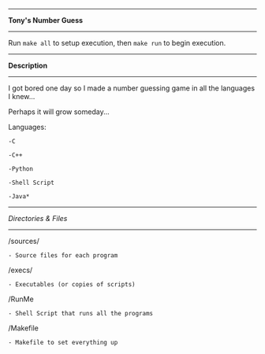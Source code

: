 ***********************
**Tony's Number Guess**
***********************

Run `make all` to setup execution,
then `make run` to begin execution.

***************
**Description**
***************
I got bored one day so I made a number guessing game in all the languages I knew...

Perhaps it will grow someday...

Languages:

	-C

	-C++

	-Python

	-Shell Script

	-Java*

*********************
*Directories & Files*
*********************

/sources/

	- Source files for each program

/execs/

	- Executables (or copies of scripts)

/RunMe

	- Shell Script that runs all the programs

/Makefile

	- Makefile to set everything up
